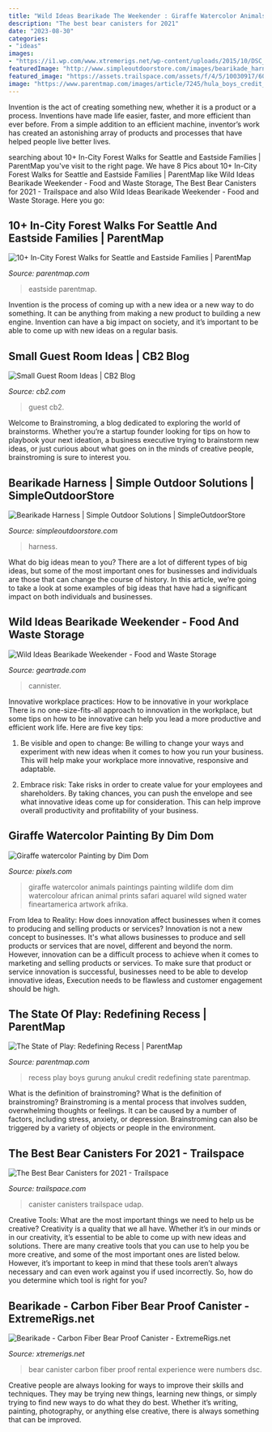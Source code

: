 ```yaml
---
title: "Wild Ideas Bearikade The Weekender : Giraffe Watercolor Animals Paintings Painting Wildlife Dom Dim Watercolour African Animal Prints Safari Aquarel Wild Signed Water Fineartamerica Artwork Afrika"
description: "The best bear canisters for 2021"
date: "2023-08-30"
categories:
- "ideas"
images:
- "https://i1.wp.com/www.xtremerigs.net/wp-content/uploads/2015/10/DSC_4170.jpg"
featuredImage: "http://www.simpleoutdoorstore.com/images/bearikade_harness/bearikade_harness.gif"
featured_image: "https://assets.trailspace.com/assets/f/4/5/10030917/600.jpg"
image: "https://www.parentmap.com/images/article/7245/hula_boys_credit_Anukul_Gurung_1000x663.jpg"
---
```



Invention is the act of creating something new, whether it is a product or a process. Inventions have made life easier, faster, and more efficient than ever before. From a simple addition to an efficient machine, inventor’s work has created an astonishing array of products and processes that have helped people live better lives.

	

		
searching about 10+ In-City Forest Walks for Seattle and Eastside Families | ParentMap you've visit to the right page. We have 8 Pics about 10+ In-City Forest Walks for Seattle and Eastside Families | ParentMap like Wild Ideas Bearikade Weekender - Food and Waste Storage, The Best Bear Canisters for 2021 - Trailspace and also Wild Ideas Bearikade Weekender - Food and Waste Storage. Here you go:
		
    
## 10+ In-City Forest Walks For Seattle And Eastside Families | ParentMap

<img loading=lazy src="http://www.parentmap.com/sites/default/files/styles/1180x660_scaled_cropped/public/2017-10/LlandoverTrail_preview.jpg?itok=kBMy_wbe" onerror="this.onerror=null;this.src='https://tse2.mm.bing.net/th?id=OIP.8PND9pEyJEHqNmStwS0JVwHaEJ&amp;pid=15.1';" alt="10+ In-City Forest Walks for Seattle and Eastside Families | ParentMap">

_Source: parentmap.com_

>eastside parentmap. 

	

Invention is the process of coming up with a new idea or a new way to do something. It can be anything from making a new product to building a new engine. Invention can have a big impact on society, and it’s important to be able to come up with new ideas on a regular basis.

    
## Small Guest Room Ideas | CB2 Blog

<img loading=lazy src="https://www.cb2.com/blog/wp-content/uploads/2016/10/wrap_bench_guest_room.jpg" onerror="this.onerror=null;this.src='https://tse3.mm.bing.net/th?id=OIP.JjLJeQabkBpJ3C88zl9vsAHaDe&amp;pid=15.1';" alt="Small Guest Room Ideas | CB2 Blog">

_Source: cb2.com_

>guest cb2. 

	

Welcome to Brainstroming, a blog dedicated to exploring the world of brainstorms. Whether you’re a startup founder looking for tips on how to playbook your next ideation, a business executive trying to brainstorm new ideas, or just curious about what goes on in the minds of creative people, brainstroming is sure to interest you.

    
## Bearikade Harness | Simple Outdoor Solutions | SimpleOutdoorStore

<img loading=lazy src="http://www.simpleoutdoorstore.com/images/bearikade_harness/bearikade_harness.gif" onerror="this.onerror=null;this.src='https://tse2.mm.bing.net/th?id=OIP.Ic1mYEooCPOaTIh-XDCWJQHaFb&amp;pid=15.1';" alt="Bearikade Harness | Simple Outdoor Solutions | SimpleOutdoorStore">

_Source: simpleoutdoorstore.com_

>harness. 

	

What do big ideas mean to you?
There are a lot of different types of big ideas, but some of the most important ones for businesses and individuals are those that can change the course of history. In this article, we’re going to take a look at some examples of big ideas that have had a significant impact on both individuals and businesses.

    
## Wild Ideas Bearikade Weekender - Food And Waste Storage

<img loading=lazy src="https://image.geartrade.com/userthumbs/1/4/140489682454729d14cd2c7thumb.jpg" onerror="this.onerror=null;this.src='https://tse4.mm.bing.net/th?id=OIP.aBmy46LqlBHgxbzrkQ16WgAAAA&amp;pid=15.1';" alt="Wild Ideas Bearikade Weekender - Food and Waste Storage">

_Source: geartrade.com_

>cannister. 

	

Innovative workplace practices: How to be innovative in your workplace
There is no one-size-fits-all approach to innovation in the workplace, but some tips on how to be innovative can help you lead a more productive and efficient work life. Here are five key tips:
1. Be visible and open to change: Be willing to change your ways and experiment with new ideas when it comes to how you run your business. This will help make your workplace more innovative, responsive and adaptable.

2. Embrace risk: Take risks in order to create value for your employees and shareholders. By taking chances, you can push the envelope and see what innovative ideas come up for consideration. This can help improve overall productivity and profitability of your business.


    
## Giraffe Watercolor Painting By Dim Dom

<img loading=lazy src="https://images.fineartamerica.com/images/artworkimages/mediumlarge/1/giraffe-dim-dom.jpg" onerror="this.onerror=null;this.src='https://tse2.mm.bing.net/th?id=OIP.V9uhCOHHJdmYAyE9XYzF_gHaKr&amp;pid=15.1';" alt="Giraffe watercolor Painting by Dim Dom">

_Source: pixels.com_

>giraffe watercolor animals paintings painting wildlife dom dim watercolour african animal prints safari aquarel wild signed water fineartamerica artwork afrika. 

	

From Idea to Reality: How does innovation affect businesses when it comes to producing and selling products or services?
Innovation is not a new concept to businesses. It's what allows businesses to produce and sell products or services that are novel, different and beyond the norm. However, innovation can be a difficult process to achieve when it comes to marketing and selling products or services. To make sure that product or service innovation is successful, businesses need to be able to develop innovative ideas, Execution needs to be flawless and customer engagement should be high.

    
## The State Of Play: Redefining Recess | ParentMap

<img loading=lazy src="https://www.parentmap.com/images/article/7245/hula_boys_credit_Anukul_Gurung_1000x663.jpg" onerror="this.onerror=null;this.src='https://tse2.mm.bing.net/th?id=OIP.3UFVLaSLMPSx2GuoV8gQQAHaE6&amp;pid=15.1';" alt="The State of Play: Redefining Recess | ParentMap">

_Source: parentmap.com_

>recess play boys gurung anukul credit redefining state parentmap. 

	

What is the definition of brainstroming?
What is the definition of brainstroming? Brainstroming is a mental process that involves sudden, overwhelming thoughts or feelings. It can be caused by a number of factors, including stress, anxiety, or depression. Brainstroming can also be triggered by a variety of objects or people in the environment.

    
## The Best Bear Canisters For 2021 - Trailspace

<img loading=lazy src="https://assets.trailspace.com/assets/f/4/5/10030917/600.jpg" onerror="this.onerror=null;this.src='https://tse1.mm.bing.net/th?id=OIP.mLm2sLwpuVkdsQ9s-tLoTgHaHa&amp;pid=15.1';" alt="The Best Bear Canisters for 2021 - Trailspace">

_Source: trailspace.com_

>canister canisters trailspace udap. 

	

Creative Tools: What are the most important things we need to help us be creative?
Creativity is a quality that we all have. Whether it’s in our minds or in our creativity, it’s essential to be able to come up with new ideas and solutions. There are many creative tools that you can use to help you be more creative, and some of the most important ones are listed below. However, it’s important to keep in mind that these tools aren’t always necessary and can even work against you if used incorrectly. So, how do you determine which tool is right for you?

    
## Bearikade - Carbon Fiber Bear Proof Canister - ExtremeRigs.net

<img loading=lazy src="https://i1.wp.com/www.xtremerigs.net/wp-content/uploads/2015/10/DSC_4170.jpg" onerror="this.onerror=null;this.src='https://tse4.mm.bing.net/th?id=OIP.6G1oN7pFytO40uZQ72hwCwHaE_&amp;pid=15.1';" alt="Bearikade - Carbon Fiber Bear Proof Canister - ExtremeRigs.net">

_Source: xtremerigs.net_

>bear canister carbon fiber proof rental experience were numbers dsc. 

	

Creative people are always looking for ways to improve their skills and techniques. They may be trying new things, learning new things, or simply trying to find new ways to do what they do best. Whether it’s writing, painting, photography, or anything else creative, there is always something that can be improved.

